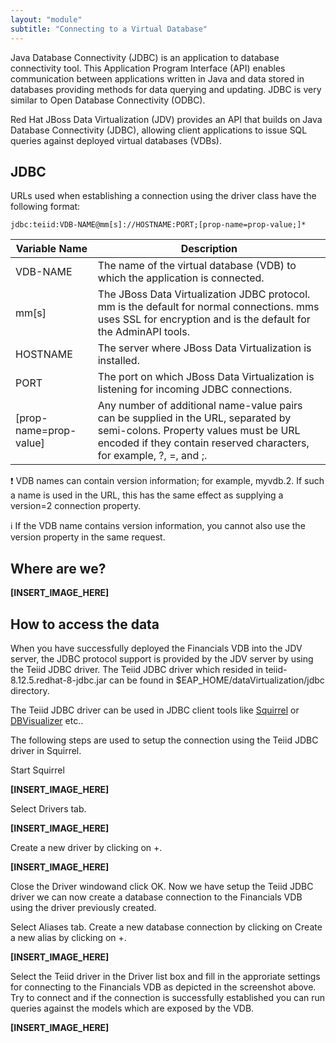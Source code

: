 ```yaml
---
layout: "module"
subtitle: "Connecting to a Virtual Database"
---
```


Java Database Connectivity (JDBC) is an application to database connectivity tool. This Application Program Interface (API) enables communication between applications written in Java and data stored in databases providing methods for data querying and updating. JDBC is very similar to Open Database Connectivity (ODBC).

Red Hat JBoss Data Virtualization (JDV) provides an API that builds on Java Database Connectivity (JDBC), allowing client applications to issue SQL queries against deployed virtual databases (VDBs).

## JDBC

URLs used when establishing a connection using the driver class have the following format:

```
jdbc:teiid:VDB-NAME@mm[s]://HOSTNAME:PORT;[prop-name=prop-value;]*
```

Variable Name  |  Description
--|--
VDB-NAME |  The name of the virtual database (VDB) to which the application is connected.
mm[s] | The JBoss Data Virtualization JDBC protocol. mm is the default for normal connections. mms uses SSL for encryption and is the default for the AdminAPI tools.
HOSTNAME | The server where JBoss Data Virtualization is installed.
PORT  | The port on which JBoss Data Virtualization is listening for incoming JDBC connections.
[prop-name=prop-value] | Any number of additional name-value pairs can be supplied in the URL, separated by semi-colons. Property values must be URL encoded if they contain reserved characters, for example, ?, =, and ;.

:exclamation: VDB names can contain version information; for example, myvdb.2. If such a name is used in the URL, this has the same effect as supplying a version=2 connection property.

:information_source: If the VDB name contains version information, you cannot also use the version property in the same request.

## Where are we?

**[INSERT_IMAGE_HERE]**

## How to access the data

When you have successfully deployed the Financials VDB into the JDV server, the JDBC protocol support is provided by the JDV server by using the Teiid JDBC driver. The Teiid JDBC driver which resided in teiid-8.12.5.redhat-8-jdbc.jar can be found in $EAP_HOME/dataVirtualization/jdbc directory.

The Teiid JDBC driver can be used in JDBC client tools like [Squirrel](http://bit.ly/2d68N0y) or [DBVisualizer](http://bit.ly/2d66fzU) etc..

The following steps are used to setup the connection using the Teiid JDBC driver in Squirrel.

Start Squirrel

**[INSERT_IMAGE_HERE]**

Select Drivers tab.

**[INSERT_IMAGE_HERE]**

Create a new driver by clicking on +.

**[INSERT_IMAGE_HERE]**

Close the Driver windowand click OK. Now we have setup the Teiid JDBC driver we can now create a database connection to the Financials VDB using the driver previously created.

Select Aliases tab. Create a new database connection by clicking on Create a new alias by clicking on +.

**[INSERT_IMAGE_HERE]**

Select the Teiid driver in the Driver list box and fill in the approriate settings for connecting to the Financials VDB as depicted in the screenshot above. Try to connect and if the connection is successfully established you can run queries against the models which are exposed by the VDB.

**[INSERT_IMAGE_HERE]**
